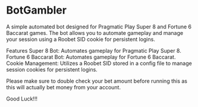 # BotGambler
A simple automated bot designed for Pragmatic Play Super 8 and Fortune 6 Baccarat games. The bot allows you to automate gameplay and manage your session using a Roobet SID cookie for persistent logins.

Features
Super 8 Bot: Automates gameplay for Pragmatic Play Super 8.
Fortune 6 Baccarat Bot: Automates gameplay for Fortune 6 Baccarat.
Cookie Management: Utilizes a Roobet SID stored in a config file to manage session cookies for persistent logins.

Please make sure to double check your bet amount before running this as this will actually bet money from your account.

Good Luck!!!
